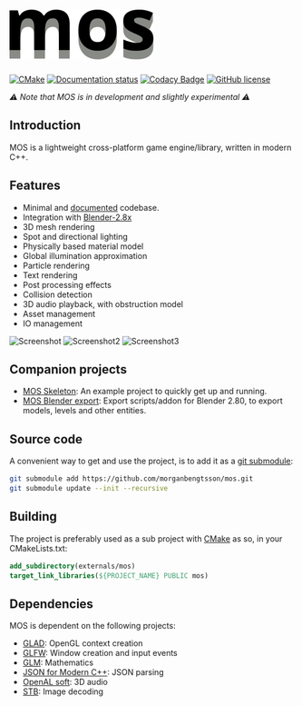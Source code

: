 # ![Logo](doc/logo.svg)

[![CMake](https://github.com/morganbengtsson/mos/actions/workflows/cmake.yml/badge.svg)](https://github.com/morganbengtsson/mos/actions/workflows/cmake.yml)
[![Documentation status](https://readthedocs.org/projects/mos/badge/?version=latest)](http://mos.readthedocs.io/en/latest/)
[![Codacy Badge](https://app.codacy.com/project/badge/Grade/addd182810be433096c04cc13a3a6ea9)](https://www.codacy.com/manual/morganbengtsson/mos?utm_source=github.com&amp;utm_medium=referral&amp;utm_content=morganbengtsson/mos&amp;utm_campaign=Badge_Grade)
[![GitHub license](https://img.shields.io/github/license/morganbengtsson/mos.svg)](https://github.com/morganbengtsson/mos/blob/master/LICENCE.rst)

*:warning: Note that MOS is in development and slightly experimental :warning:*

## Introduction

MOS is a lightweight cross-platform game engine/library, written in modern C++.

## Features

- Minimal and [documented](http://mos.readthedocs.io/en/latest/) codebase.
- Integration with [Blender-2.8x](https://github.com/morganbengtsson/mos-blender-export)
- 3D mesh rendering
- Spot and directional lighting
- Physically based material model
- Global illumination approximation
- Particle rendering
- Text rendering
- Post processing effects
- Collision detection
- 3D audio playback, with obstruction model
- Asset management
- IO management

![Screenshot](https://raw.githubusercontent.com/morganbengtsson/mos-skeleton/master/screenshot.jpg)
![Screenshot2](doc/screenshot.jpg)
![Screenshot3](doc/screenshot2.jpg)

## Companion projects

- [MOS Skeleton](https://github.com/morganbengtsson/mos-skeleton): An example project to quickly get up and running.
- [MOS Blender export](https://github.com/morganbengtsson/mos-blender-export): Export scripts/addon for Blender 2.80, to export
models, levels and other entities.

## Source code

A convenient way to get and use the project, is to add it as a [git submodule](https://git-scm.com/docs/git-submodule):

```bash
git submodule add https://github.com/morganbengtsson/mos.git
git submodule update --init --recursive
```
## Building

The project is preferably used as a sub project with [CMake](https://cmake.org) as so, in your CMakeLists.txt:

```CMake
add_subdirectory(externals/mos)
target_link_libraries(${PROJECT_NAME} PUBLIC mos)
```

## Dependencies

MOS is dependent on the following projects:

- [GLAD](https://github.com/Dav1dde/glad): OpenGL context creation
- [GLFW](https://www.glfw.org/): Window creation and input events
- [GLM](https://glm.g-truc.net/0.9.9/index.html): Mathematics
- [JSON for Modern C++](https://github.com/nlohmann/json): JSON parsing
- [OpenAL soft](https://github.com/kcat/openal-soft): 3D audio
- [STB](https://github.com/nothings/stb): Image decoding
